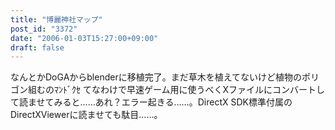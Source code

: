 ```yaml
---
title: "博麗神社マップ"
post_id: "3372"
date: "2006-01-03T15:27:00+09:00"
draft: false
---
```



なんとかDoGAからblenderに移植完了。まだ草木を植えてないけど植物のポリゴン組むのﾏﾝﾄﾞｸｾ てなわけで早速ゲーム用に使うべくXファイルにコンバートして読ませてみると……あれ？エラー起きる……。DirectX SDK標準付属のDirectXViewerに読ませても駄目……。

